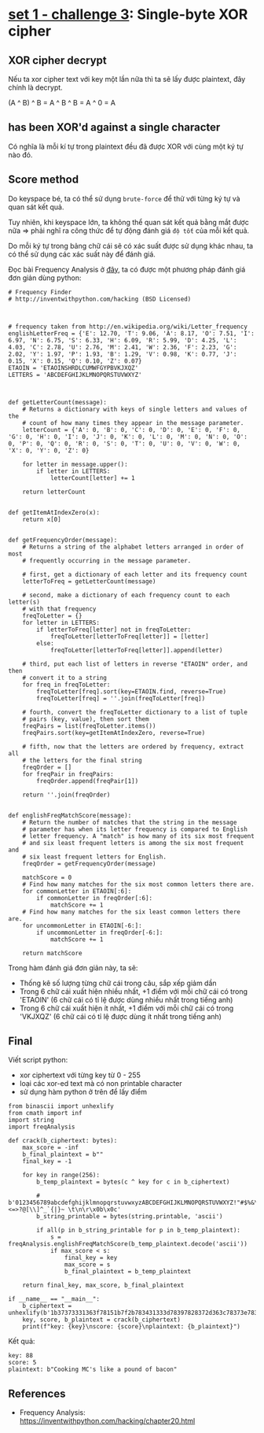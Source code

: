 # **[set 1 - challenge 3](https://cryptopals.com/sets/1/challenges/3): Single-byte XOR cipher**
## XOR cipher decrypt
Nếu ta xor cipher text với key một lần nữa thì ta sẽ lấy được plaintext, đây chính là decrypt.

(A ^ B) ^ B = A ^ B ^ B = A ^ 0 = A

## has been XOR'd against a single character
Có nghĩa là mỗi kí tự trong plaintext đều đã được XOR với cùng một ký tự nào đó.

## Score method
Do keyspace bé, ta có thể sử dụng `brute-force` để thử với từng ký tự và quan sát kết quả.

Tuy nhiên, khi keyspace lớn, ta không thể quan sát kết quả bằng mắt được nữa => phải nghĩ ra công thức để tự động đánh giá `độ tốt` của mỗi kết quả.

Do mỗi ký tự trong bảng chữ cái sẽ có xác suất được sử dụng khác nhau, ta có thể sử dụng các xác suất này để đánh giá.

Đọc bài Frequency Analysis ở [đây](https://inventwithpython.com/hacking/chapter20.html), ta có được một phương pháp đánh giá đơn giản dùng python:
```
# Frequency Finder
# http://inventwithpython.com/hacking (BSD Licensed)



# frequency taken from http://en.wikipedia.org/wiki/Letter_frequency
englishLetterFreq = {'E': 12.70, 'T': 9.06, 'A': 8.17, 'O': 7.51, 'I': 6.97, 'N': 6.75, 'S': 6.33, 'H': 6.09, 'R': 5.99, 'D': 4.25, 'L': 4.03, 'C': 2.78, 'U': 2.76, 'M': 2.41, 'W': 2.36, 'F': 2.23, 'G': 2.02, 'Y': 1.97, 'P': 1.93, 'B': 1.29, 'V': 0.98, 'K': 0.77, 'J': 0.15, 'X': 0.15, 'Q': 0.10, 'Z': 0.07}
ETAOIN = 'ETAOINSHRDLCUMWFGYPBVKJXQZ'
LETTERS = 'ABCDEFGHIJKLMNOPQRSTUVWXYZ'



def getLetterCount(message):
    # Returns a dictionary with keys of single letters and values of the
    # count of how many times they appear in the message parameter.
    letterCount = {'A': 0, 'B': 0, 'C': 0, 'D': 0, 'E': 0, 'F': 0, 'G': 0, 'H': 0, 'I': 0, 'J': 0, 'K': 0, 'L': 0, 'M': 0, 'N': 0, 'O': 0, 'P': 0, 'Q': 0, 'R': 0, 'S': 0, 'T': 0, 'U': 0, 'V': 0, 'W': 0, 'X': 0, 'Y': 0, 'Z': 0}

    for letter in message.upper():
        if letter in LETTERS:
            letterCount[letter] += 1

    return letterCount


def getItemAtIndexZero(x):
    return x[0]


def getFrequencyOrder(message):
    # Returns a string of the alphabet letters arranged in order of most
    # frequently occurring in the message parameter.

    # first, get a dictionary of each letter and its frequency count
    letterToFreq = getLetterCount(message)

    # second, make a dictionary of each frequency count to each letter(s)
    # with that frequency
    freqToLetter = {}
    for letter in LETTERS:
        if letterToFreq[letter] not in freqToLetter:
            freqToLetter[letterToFreq[letter]] = [letter]
        else:
            freqToLetter[letterToFreq[letter]].append(letter)

    # third, put each list of letters in reverse "ETAOIN" order, and then
    # convert it to a string
    for freq in freqToLetter:
        freqToLetter[freq].sort(key=ETAOIN.find, reverse=True)
        freqToLetter[freq] = ''.join(freqToLetter[freq])

    # fourth, convert the freqToLetter dictionary to a list of tuple
    # pairs (key, value), then sort them
    freqPairs = list(freqToLetter.items())
    freqPairs.sort(key=getItemAtIndexZero, reverse=True)

    # fifth, now that the letters are ordered by frequency, extract all
    # the letters for the final string
    freqOrder = []
    for freqPair in freqPairs:
        freqOrder.append(freqPair[1])

    return ''.join(freqOrder)


def englishFreqMatchScore(message):
    # Return the number of matches that the string in the message
    # parameter has when its letter frequency is compared to English
    # letter frequency. A "match" is how many of its six most frequent
    # and six least frequent letters is among the six most frequent and
    # six least frequent letters for English.
    freqOrder = getFrequencyOrder(message)

    matchScore = 0
    # Find how many matches for the six most common letters there are.
    for commonLetter in ETAOIN[:6]:
        if commonLetter in freqOrder[:6]:
            matchScore += 1
    # Find how many matches for the six least common letters there are.
    for uncommonLetter in ETAOIN[-6:]:
        if uncommonLetter in freqOrder[-6:]:
            matchScore += 1

    return matchScore
```
Trong hàm đánh giá đơn giản này, ta sẽ:
- Thống kê số lượng từng chữ cái trong câu, sắp xếp giảm dần
- Trong 6 chữ cái xuất hiện nhiều nhất, +1 điểm với mỗi chữ cái có trong 'ETAOIN' (6 chữ cái có tỉ lệ được dùng nhiều nhất trong tiếng anh)
- Trong 6 chữ cái xuất hiện ít nhất, +1 điểm với mỗi chữ cái có trong 'VKJXQZ' (6 chữ cái có tỉ lệ được dùng ít nhất trong tiếng anh)

## Final
Viết script python:
- xor ciphertext với từng key từ 0 - 255
- loại các xor-ed text mà có non printable character
- sử dụng hàm python ở trên để lấy điểm

```
from binascii import unhexlify
from cmath import inf
import string
import freqAnalysis

def crack(b_ciphertext: bytes):
    max_score = -inf
    b_final_plaintext = b""
    final_key = -1

    for key in range(256):
        b_temp_plaintext = bytes(c ^ key for c in b_ciphertext)

        # b'0123456789abcdefghijklmnopqrstuvwxyzABCDEFGHIJKLMNOPQRSTUVWXYZ!"#$%&\'()*+,-./:;<=>?@[\\]^_`{|}~ \t\n\r\x0b\x0c'
        b_string_printable = bytes(string.printable, 'ascii')

        if all(p in b_string_printable for p in b_temp_plaintext):
            s = freqAnalysis.englishFreqMatchScore(b_temp_plaintext.decode('ascii'))
            if max_score < s:
                final_key = key
                max_score = s
                b_final_plaintext = b_temp_plaintext

    return final_key, max_score, b_final_plaintext

if __name__ == "__main__":
    b_ciphertext = unhexlify(b'1b37373331363f78151b7f2b783431333d78397828372d363c78373e783a393b3736')
    key, score, b_plaintext = crack(b_ciphertext)
    print(f"key: {key}\nscore: {score}\nplaintext: {b_plaintext}")
```

Kết quả:
```
key: 88
score: 5
plaintext: b"Cooking MC's like a pound of bacon"
```

## References
- Frequency Analysis: https://inventwithpython.com/hacking/chapter20.html
